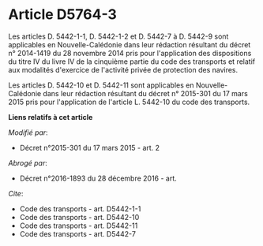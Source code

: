 # Article D5764-3

Les articles D. 5442-1-1, D. 5442-1-2 et D. 5442-7 à D. 5442-9 sont applicables en Nouvelle-Calédonie dans leur rédaction
résultant du décret n° 2014-1419 du 28 novembre 2014 pris pour l'application des dispositions du titre IV du livre IV de la
cinquième partie du code des transports et relatif aux modalités d'exercice de l'activité privée de protection des navires. 

Les articles D. 5442-10 et D. 5442-11 sont applicables en Nouvelle-Calédonie dans leur rédaction résultant du décret n°
2015-301 du 17 mars 2015 pris pour l'application de l'article L. 5442-10 du code des transports.

**Liens relatifs à cet article**

_Modifié par_:

  - Décret n°2015-301 du 17 mars 2015 - art. 2

_Abrogé par_:

  - Décret n°2016-1893 du 28 décembre 2016 - art.

_Cite_:

  - Code des transports - art. D5442-1-1
  - Code des transports - art. D5442-10
  - Code des transports - art. D5442-11
  - Code des transports - art. D5442-7
